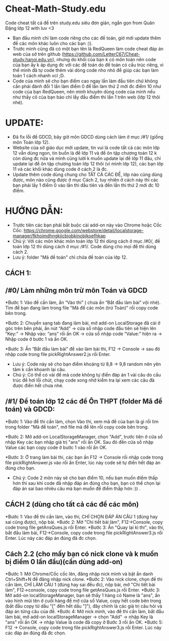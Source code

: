 # Cheat-Math-Study.edu
Code cheat tất cả đề trên study.edu siêu đơn giản, ngắn gọn from Quân Đặng lớp 12 with luv <3

* Ban đầu mình chỉ làm code riêng cho các đề toán, giờ mới update thêm đề các môn khác luôn cho các bạn :)).
* Trước mình cũng đã có một bạn tên là RedQueen làm code cheat đáp án web của sở trên github (https://github.com/LetterC67/Cheat-study.hanoi.edu.vn), nhưng do khối của bạn k có môn toán nên code của bạn ấy k áp dụng đc với các đề toán do đề toán có cấu trúc riêng, vì thế mình đã tự code thêm vài dòng code nho nhỏ để giúp các bạn làm toán 1 cách nhanh vcl ;D.
* Code của mình sẽ cho bạn điểm cao ngay lần làm đầu tiên chứ không cần phải đánh đổi 1 lần làm điểm 0 để lần làm thứ 2 mới đc điểm 10 như code của bạn RedQueen, nên mình khuyên dùng code của mình nếu như thầy cô của bạn bảo chỉ lấy đầu điểm thi lần 1 trên web (lớp 12 thôi nhé).

# UPDATE:
* Đã fix lỗi đề GDCD, bây giờ môn GDCD dùng cách làm ở mục /#1/ (giống môn Toán lớp 12).
* Website của sở giáo dục mới update, tin vui là code tất cả các môn lớp 12 vẫn dùng ngon, tin buồn là đề lớp 11 và đề ôn tập chương toán 12 k còn dùng đc nữa và mình cũng lười k muốn update lại đề lớp 11 đâu, chỉ update lại đề ôn tập chương toán lớp 12 thôi (vì mình lớp 12), các bạn lớp 11 và các khối khác dùng code ở cách 2 là đc.
* Update thêm code dùng chung cho TẤT CẢ CÁC ĐỀ, lớp nào cũng dùng được, môn nào cũng được ở mục Cách 2, tuy nhiên ở cách này thì các bạn phải lấy 1 điểm 0 vào lần thì đầu tiên và đến lần thi thứ 2 mới đc 10 điểm.

# HƯỚNG DẪN:
* Trước tiên các bạn phải bắt buộc cài add-on này vào Chrome hoặc Cốc Cốc:
 https://chrome.google.com/webstore/detail/localstorage-manager/fkhoimdhngkiicbjobkinobjkoefhkap
* Chú ý: Với các môn khác môn toán lớp 12 thì dùng cách ở mục /#0/, đề toán lớp 12 thì dùng cách ở mục /#1/. Code dùng cho mọi đề thì dùng cách 2.
* Lưu ý: folder "Mã đề toán" chỉ chứa đề toán của lớp 12.

## CÁCH 1:

## /#0/ Làm những môn trừ môn Toán và GDCD

*Bước 1: Vào đề cần làm, ấn “Vào thi” ( chưa ấn “Bắt đầu làm bài” vội nhé). Tìm đề bạn đang làm trong file "Mã đề các môn (trừ Toán)" rồi copy code bên trong.
   
*Bước 2: Chuyển sang tab đang làm bài, mở add-on LocalStorage đã cài ở góc trên bên phải, ấn nút “Add” -> cửa sổ nhập code đầu tiên sẽ hiện lên “Key:” -> Nhập vào: “ans” rồi ấn OK -> cửa sổ nhập code “Value:” hiện ra -> Nhập code ở bước 1 và ấn OK.
   
*Bước 3: Ấn “Bắt đầu làm bài” để vào làm bài thi, F12 -> Console -> sau đó nhập code trong file pickRightAnswer2.js rồi Enter.

* Lưu ý: Code này sẽ cho bạn điểm khoảng từ 8,8 -> 9,8 random nên yên tâm k cần khoanh lại câu.
* Chú ý: Có thể có vài đề mà code không tự điền đáp án 1 vài câu do cấu trúc đề hơi lỗi chút, chạy code xong nhớ kiểm tra lại xem các câu đã được điền hết chưa nhé.

 
## /#1/ Đề toán lớp 12 các đề Ôn THPT (folder Mã đề toán) và GDCD:

*Bước 1: Vào đề thi cần làm, chọn Vào thi, xem mã đề của bạn là gì rồi tìm trong folder "Mã đề toán", mở file mã đề lên rồi copy code bên trong.

*Bước 2: Mở add-on LocalStorageManager, chọn "Add", trước tiên ở cửa sổ nhập Key các bạn nhập giá trị "ans" rồi ấn OK. Sau đó đến cửa sổ nhập Value các bạn copy code ở bước 1 vào rồi ấn OK.

*Bước 3: Ở trang làm bài thi, các bạn ấn F12 -> Console rồi nhập code trong file pickRightAnswer.js vào rồi ấn Enter, lúc này code sẽ tự điền hết đáp án đúng cho bạn.
 
* Chú ý: Code 2 môn này sẽ cho bạn điểm 10, nếu bạn muốn điểm thấp hơn thì sau khi code đã nhập đáp án đúng cho bạn, bạn có thể chọn lại đáp án sai bao nhiêu câu mà bạn muốn để điểm thấp hơn :)) .


## CÁCH 2 (dùng cho tất cả các đề các môn)

*Bước 1: Vào đề thi cần làm, vào thi, CHỈ CHỌN ĐÁP ÁN CÂU 1 (đúng hay sai cũng được), nộp bài.
*Bước 2: Mở "Chi tiết bài làm", F12->Console, copy code trong file getAnsQues.js rồi Enter.
*Bước 3: Ấn "Quay lại kì thi", vào thi, bắt đầu làm bài, F12->Console, copy code trong file pickRightAnswer3.js rồi Enter. Lúc này các đáp án đúng đã đc chọn.


## Cách 2.2 (cho mấy bạn có nick clone và k muốn bị điểm 0 lần đầu)(cần dùng add-on)

*Bước 1: Mở Chrome/Cốc cốc lên, đăng nhập nick mình và bật ẩn danh Ctrl+Shift+N để đăng nhập nick clone.
*Bước 2: Vào nick clone, chọn đề thi cần làm, CHỈ LÀM CÂU 1 (đúng hay sai đều đc), nộp bài, mở "Chi tiết bài làm", F12->console, copy code trong file getAnsQues.js rồi Enter.
*Bước 3: Mở add-on localStorageManager, bạn sẽ thấy 1 hàng có Name là "ans", ấn vào hình mũi tên ở cuối hàng để mở cửa sổ Value, copy hết code bên trong (bắt đầu copy từ dấu "[" đến hết dấu "]"), đây chính là các giá trị câu hỏi và đáp án từng câu của đề.
*Bước 4: Mở nick mình, vào đề thi cần làm, bắt đầu làm bài, mở add-on localStorageManager -> chọn "Add" -> nhập Key là "ans" rồi ấn OK  -> nhập Value là code đã copy ở Bước 3 rồi ấn OK.
*Bước 5: F12 -> Console, copy code trong file pickRightAnswer3.js rồi Enter. Lúc này các đáp án đúng đã đc chọn.



